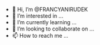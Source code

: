 - 👋 Hi, I’m @FRANCYANIRUDEK
- 👀 I’m interested in ...
- 🌱 I’m currently learning ...
- 💞️ I’m looking to collaborate on ...
- 📫 How to reach me ...

<!---
FRANCYANIRUDEK/FRANCYANIRUDEK is a ✨ special ✨ repository because its `README.md` (this file) appears on your GitHub profile.
You can click the Preview link to take a look at your changes.
--->
